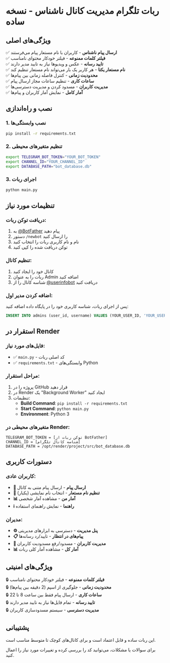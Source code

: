 # ربات تلگرام مدیریت کانال ناشناس - نسخه ساده

## ویژگی‌های اصلی

✅ **ارسال پیام ناشناس** - کاربران با نام مستعار پیام می‌فرستند  
✅ **فیلتر کلمات ممنوعه** - فیلتر خودکار محتوای نامناسب  
✅ **تایید رسانه** - عکس و ویدیوها نیاز به تایید مدیر دارند  
✅ **نام مستعار یکتا** - هر کاربر یک بار می‌تواند نام مستعار تنظیم کند  
✅ **محدودیت زمانی** - کنترل فاصله زمانی بین پیام‌ها  
✅ **ساعات کاری** - تنظیم ساعات مجاز ارسال پیام  
✅ **مدیریت کاربران** - مسدود کردن و مدیریت دسترسی‌ها  
✅ **آمار کامل** - نمایش آمار کاربران و پیام‌ها  

## نصب و راه‌اندازی

### 1. نصب وابستگی‌ها
```bash
pip install -r requirements.txt
```

### 2. تنظیم متغیرهای محیطی
```bash
export TELEGRAM_BOT_TOKEN="YOUR_BOT_TOKEN"
export CHANNEL_ID="YOUR_CHANNEL_ID"
export DATABASE_PATH="bot_database.db"
```

### 3. اجرای ربات
```bash
python main.py
```

## تنظیمات مورد نیاز

### دریافت توکن ربات:
1. به [@BotFather](https://t.me/BotFather) پیام دهید
2. دستور `/newbot` را ارسال کنید
3. نام و نام کاربری ربات را انتخاب کنید
4. توکن دریافت شده را کپی کنید

### تنظیم کانال:
1. کانال خود را ایجاد کنید
2. ربات را به عنوان Admin اضافه کنید
3. شناسه کانال را از [@userinfobot](https://t.me/userinfobot) دریافت کنید

### اضافه کردن مدیر اول:
پس از اجرای ربات، شناسه کاربری خود را در پایگاه داده اضافه کنید:
```sql
INSERT INTO admins (user_id, username) VALUES (YOUR_USER_ID, 'YOUR_USERNAME');
```

## استقرار در Render

### فایل‌های مورد نیاز:
- ✅ `main.py` - کد اصلی ربات
- ✅ `requirements.txt` - وابستگی‌های Python

### مراحل استقرار:
1. پروژه را در GitHub قرار دهید
2. در Render یک "Background Worker" ایجاد کنید
3. تنظیمات:
   - **Build Command**: `pip install -r requirements.txt`
   - **Start Command**: `python main.py`
   - **Environment**: Python 3

### متغیرهای محیطی در Render:
```
TELEGRAM_BOT_TOKEN = [توکن ربات از BotFather]
CHANNEL_ID = [شناسه کانال تلگرام] 
DATABASE_PATH = /opt/render/project/src/bot_database.db
```

## دستورات کاربری

### کاربران عادی:
- **📝 ارسال پیام** - ارسال پیام متنی به کانال
- **👤 تنظیم نام مستعار** - انتخاب نام نمایشی (یکبار)
- **📊 آمار من** - مشاهده آمار شخصی
- **ℹ️ راهنما** - نمایش راهنمای استفاده

### مدیران:
- **⚙️ پنل مدیریت** - دسترسی به ابزارهای مدیریتی
- **📋 پیام‌های در انتظار** - تایید/رد رسانه‌ها
- **👥 مدیریت کاربران** - مسدود/رفع مسدودیت کاربران
- **📊 آمار کل** - مشاهده آمار کلی ربات

## ویژگی‌های امنیتی

🔒 **فیلتر کلمات ممنوعه** - فیلتر خودکار محتوای نامناسب  
🔒 **محدودیت زمانی** - جلوگیری از اسپم (2 دقیقه بین پیام‌ها)  
🔒 **ساعات کاری** - ارسال پیام فقط بین ساعت 8 تا 22  
🔒 **تایید رسانه** - تمام فایل‌ها نیاز به تایید مدیر دارند  
🔒 **مدیریت دسترسی** - سیستم مسدودسازی کاربران  

## پشتیبانی

این ربات ساده و قابل اعتماد است و برای کانال‌های کوچک تا متوسط مناسب است.

برای سوالات یا مشکلات، می‌توانید کد را بررسی کرده و تغییرات مورد نیاز را اعمال کنید.